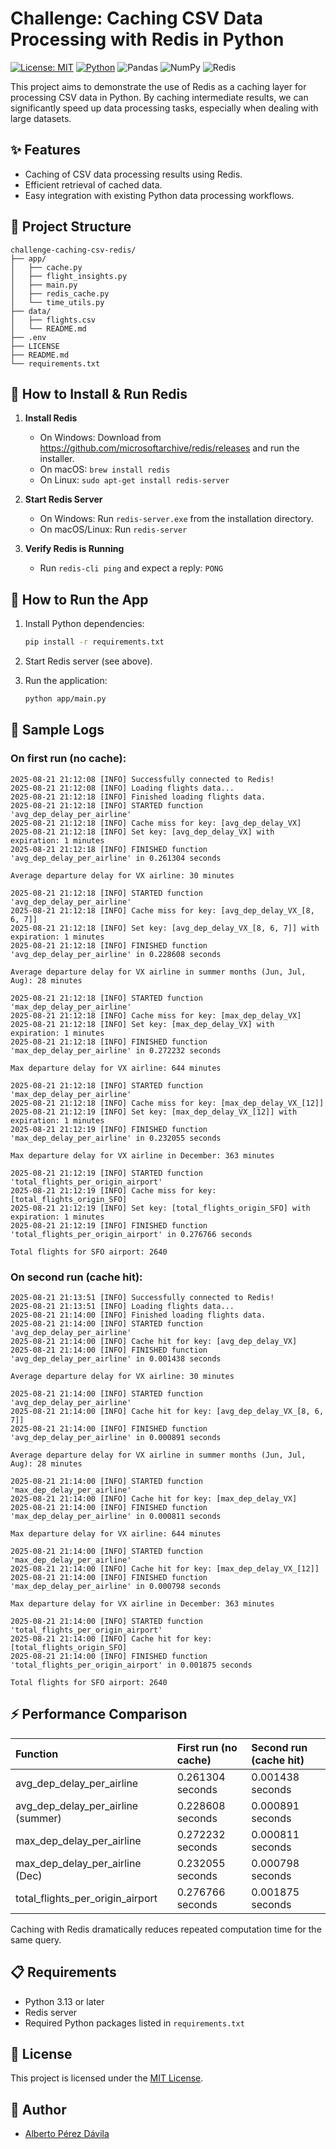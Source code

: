 # Challenge: Caching CSV Data Processing with Redis in Python

[![License: MIT](https://img.shields.io/badge/License-MIT-yellow.svg)](LICENSE) [![Python](https://img.shields.io/badge/Python-3.13-blue.svg)](https://www.python.org/) ![Pandas](https://img.shields.io/badge/pandas-2.3-%23150458.svg?logo=pandas) ![NumPy](https://img.shields.io/badge/numpy-2.3-%23013243.svg?logo=numpy) ![Redis](https://img.shields.io/badge/redis-6.4-red?logo=redis&logoColor=white)

This project aims to demonstrate the use of Redis as a caching layer for processing CSV data in Python. By caching intermediate results, we can significantly speed up data processing tasks, especially when dealing with large datasets.

## ✨ Features

- Caching of CSV data processing results using Redis.
- Efficient retrieval of cached data.
- Easy integration with existing Python data processing workflows.

## 📂 Project Structure

```
challenge-caching-csv-redis/
├── app/
│   ├── cache.py
│   ├── flight_insights.py
│   ├── main.py
│   ├── redis_cache.py
│   └── time_utils.py
├── data/
│   ├── flights.csv
│   └── README.md
├── .env
├── LICENSE
├── README.md
└── requirements.txt
```

## 🚀 How to Install & Run Redis

1. **Install Redis**
	- On Windows: Download from https://github.com/microsoftarchive/redis/releases and run the installer.
	- On macOS: `brew install redis`
	- On Linux: `sudo apt-get install redis-server`

2. **Start Redis Server**
	- On Windows: Run `redis-server.exe` from the installation directory.
	- On macOS/Linux: Run `redis-server`

3. **Verify Redis is Running**
	- Run `redis-cli ping` and expect a reply: `PONG`

## 🏃 How to Run the App

1. Install Python dependencies:
	```sh
	pip install -r requirements.txt
	```

2. Start Redis server (see above).

3. Run the application:
	```sh
	python app/main.py
	```

## 📝 Sample Logs

### On first run (no cache):

```
2025-08-21 21:12:08 [INFO] Successfully connected to Redis!
2025-08-21 21:12:08 [INFO] Loading flights data...
2025-08-21 21:12:18 [INFO] Finished loading flights data.
2025-08-21 21:12:18 [INFO] STARTED function 'avg_dep_delay_per_airline'
2025-08-21 21:12:18 [INFO] Cache miss for key: [avg_dep_delay_VX]
2025-08-21 21:12:18 [INFO] Set key: [avg_dep_delay_VX] with expiration: 1 minutes
2025-08-21 21:12:18 [INFO] FINISHED function 'avg_dep_delay_per_airline' in 0.261304 seconds

Average departure delay for VX airline: 30 minutes

2025-08-21 21:12:18 [INFO] STARTED function 'avg_dep_delay_per_airline'
2025-08-21 21:12:18 [INFO] Cache miss for key: [avg_dep_delay_VX_[8, 6, 7]]
2025-08-21 21:12:18 [INFO] Set key: [avg_dep_delay_VX_[8, 6, 7]] with expiration: 1 minutes
2025-08-21 21:12:18 [INFO] FINISHED function 'avg_dep_delay_per_airline' in 0.228608 seconds

Average departure delay for VX airline in summer months (Jun, Jul, Aug): 28 minutes

2025-08-21 21:12:18 [INFO] STARTED function 'max_dep_delay_per_airline'
2025-08-21 21:12:18 [INFO] Cache miss for key: [max_dep_delay_VX]
2025-08-21 21:12:18 [INFO] Set key: [max_dep_delay_VX] with expiration: 1 minutes
2025-08-21 21:12:18 [INFO] FINISHED function 'max_dep_delay_per_airline' in 0.272232 seconds

Max departure delay for VX airline: 644 minutes

2025-08-21 21:12:18 [INFO] STARTED function 'max_dep_delay_per_airline'
2025-08-21 21:12:18 [INFO] Cache miss for key: [max_dep_delay_VX_[12]]
2025-08-21 21:12:19 [INFO] Set key: [max_dep_delay_VX_[12]] with expiration: 1 minutes
2025-08-21 21:12:19 [INFO] FINISHED function 'max_dep_delay_per_airline' in 0.232055 seconds

Max departure delay for VX airline in December: 363 minutes

2025-08-21 21:12:19 [INFO] STARTED function 'total_flights_per_origin_airport'
2025-08-21 21:12:19 [INFO] Cache miss for key: [total_flights_origin_SFO]
2025-08-21 21:12:19 [INFO] Set key: [total_flights_origin_SFO] with expiration: 1 minutes
2025-08-21 21:12:19 [INFO] FINISHED function 'total_flights_per_origin_airport' in 0.276766 seconds

Total flights for SFO airport: 2640
```

### On second run (cache hit):

```
2025-08-21 21:13:51 [INFO] Successfully connected to Redis!
2025-08-21 21:13:51 [INFO] Loading flights data...
2025-08-21 21:14:00 [INFO] Finished loading flights data.
2025-08-21 21:14:00 [INFO] STARTED function 'avg_dep_delay_per_airline'
2025-08-21 21:14:00 [INFO] Cache hit for key: [avg_dep_delay_VX]
2025-08-21 21:14:00 [INFO] FINISHED function 'avg_dep_delay_per_airline' in 0.001438 seconds

Average departure delay for VX airline: 30 minutes

2025-08-21 21:14:00 [INFO] STARTED function 'avg_dep_delay_per_airline'
2025-08-21 21:14:00 [INFO] Cache hit for key: [avg_dep_delay_VX_[8, 6, 7]]
2025-08-21 21:14:00 [INFO] FINISHED function 'avg_dep_delay_per_airline' in 0.000891 seconds

Average departure delay for VX airline in summer months (Jun, Jul, Aug): 28 minutes

2025-08-21 21:14:00 [INFO] STARTED function 'max_dep_delay_per_airline'
2025-08-21 21:14:00 [INFO] Cache hit for key: [max_dep_delay_VX]
2025-08-21 21:14:00 [INFO] FINISHED function 'max_dep_delay_per_airline' in 0.000811 seconds

Max departure delay for VX airline: 644 minutes

2025-08-21 21:14:00 [INFO] STARTED function 'max_dep_delay_per_airline'
2025-08-21 21:14:00 [INFO] Cache hit for key: [max_dep_delay_VX_[12]]
2025-08-21 21:14:00 [INFO] FINISHED function 'max_dep_delay_per_airline' in 0.000798 seconds

Max departure delay for VX airline in December: 363 minutes

2025-08-21 21:14:00 [INFO] STARTED function 'total_flights_per_origin_airport'
2025-08-21 21:14:00 [INFO] Cache hit for key: [total_flights_origin_SFO]
2025-08-21 21:14:00 [INFO] FINISHED function 'total_flights_per_origin_airport' in 0.001875 seconds

Total flights for SFO airport: 2640
```

## ⚡ Performance Comparison

| Function                            | First run (no cache)         | Second run (cache hit)      |
|:------------------------------------|:-----------------------------|:----------------------------|
| avg_dep_delay_per_airline           | 0.261304 seconds             | 0.001438 seconds            |
| avg_dep_delay_per_airline (summer)  | 0.228608 seconds             | 0.000891 seconds            |
| max_dep_delay_per_airline           | 0.272232 seconds             | 0.000811 seconds            |
| max_dep_delay_per_airline (Dec)     | 0.232055 seconds             | 0.000798 seconds            |
| total_flights_per_origin_airport    | 0.276766 seconds             | 0.001875 seconds            |

Caching with Redis dramatically reduces repeated computation time for the same query.

## 📋 Requirements

- Python 3.13 or later
- Redis server
- Required Python packages listed in `requirements.txt`

## 📜 License

This project is licensed under the [MIT License](LICENSE).


## 👤 Author

- [Alberto Pérez Dávila](https://github.com/albertopd)